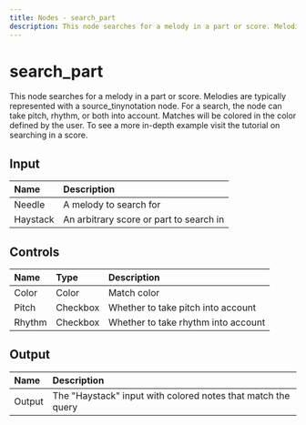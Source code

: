 ```yaml
---
title: Nodes - search_part
description: This node searches for a melody in a part or score. Melodies are typically represented with a source_tinynotation node.
---
```


# search_part

This node searches for a melody in a part or score. Melodies are typically represented with a <nuxt-link to="/docs/nodes/source_tinynotation">source_tinynotation</nuxt-link> node. For a search, the node can take pitch, rhythm, or both into account. Matches will be colored in the color defined by the user. To see a more in-depth example visit the <nuxt-link to="/docs/tutorials/search-melody">tutorial</nuxt-link> on searching in a score.

## Input

| Name     | Description                             |
| :------- | :-------------------------------------- |
| Needle   | A melody to search for                  |
| Haystack | An arbitrary score or part to search in |

## Controls

| Name   | Type     | Description                         |
| :----- | :------- | :---------------------------------- |
| Color  | Color    | Match color                         |
| Pitch  | Checkbox | Whether to take pitch into account  |
| Rhythm | Checkbox | Whether to take rhythm into account |

## Output

| Name   | Description                                                  |
| :----- | :----------------------------------------------------------- |
| Output | The "Haystack" input with colored notes that match the query |

